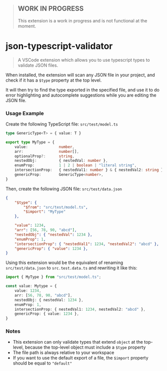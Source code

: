 > ## WORK IN PROGRESS
> This extension is a work in progress and is not functional at the moment.

# json-typescript-validator

> A VSCode extension which allows you to use typescript types to validate JSON files.

When installed, the extension will scan any JSON file in your project, and check if it has a `$type` property at the top level. 

It will then try to find the type exported in the specified file, and use it to do error highlighting and autocomplete suggestions while you are editing the JSON file.

### Usage Example
Create the following TypeScript file: `src/test/model.ts`
```typescript
type GenericType<T> = { value: T }

export type MyType = {
    value:              number,
    arr:                number[],
    optionalProp?:      string,
    nestedObj:          { nestedVal: number },
    enumProp:           1 | 2 | boolean | "literal string",
    intersectionProp:   { nestedVal1: number } & { nestedVal2: string },
    genericProp:        GenericType<number>,
}
```
Then, create the following JSON file: `src/test/data.json`
```JSON
{
    "$type": {
        "$from": "src/test/model.ts",
        "$import": "MyType"
    },

    "value": 1234,
    "arr": [56, 78, 90, "abcd"],
    "nestedObj": { "nestedVal": 1234 },
    "enumProp": 1,
    "intersectionProp": { "nestedVal1": 1234, "nestedVal2": "abcd" },
    "genericProp": { "value": 1234 },
}
```
Using this extension would be the equivalent of renaming `src/test/data.json` to `src.test.data.ts` and rewriting it like this:
```typescript
import { MyType } from "src/test/model.ts";

const value: Mytype = {
    value: 1234,
    arr: [56, 78, 90, "abcd"],
    nestedObj: { nestedVal: 1234 },
    enumProp: 1,
    intersectionProp: { nestedVal1: 1234, nestedVal2: "abcd" },
    genericProp: { value: 1234 },
}
```

### Notes
* This extension can only validate types that extend `object` at the top-level, because the top-level object must include a `$type` property
* The file path is always relative to your workspace
* If you want to use the default export of a file, the `$import` property should be equal to `"default"`